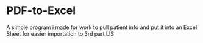 # PDF-to-Excel
A simple program i made for work to pull patient info and put it into an Excel Sheet for easier importation to 3rd part LIS
